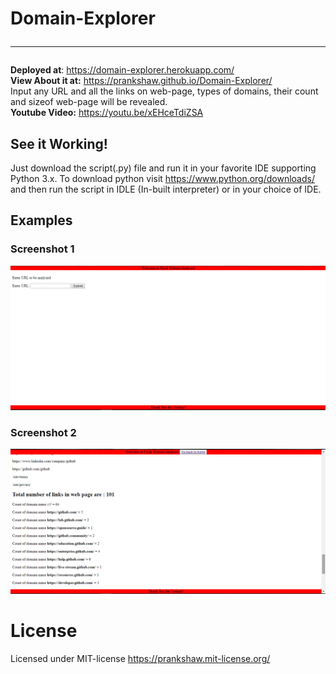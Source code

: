# Domain-Explorer<hr>
<strong>Deployed at</strong>: https://domain-explorer.herokuapp.com/<br>
<strong> View About it at:</strong> https://prankshaw.github.io/Domain-Explorer/<br>
Input any URL and all the links on web-page, types of domains, their count and sizeof web-page will be revealed.<br>
<strong>Youtube Video:</strong> https://youtu.be/xEHceTdiZSA
## See it Working!
Just download the script(.py) file and run it in your favorite IDE supporting Python 3.x. To download python visit https://www.python.org/downloads/ and then run the script in IDLE (In-built interpreter) or in your choice of IDE.

## Examples

### Screenshot 1
![Screenshot1](images/flask_initial.png)

### Screenshot 2
![Screenshot2](images/flask_output.png)

# License
Licensed under MIT-license
https://prankshaw.mit-license.org/


